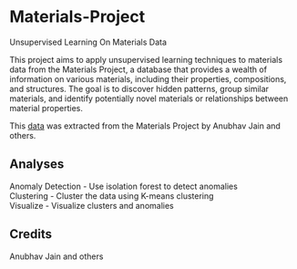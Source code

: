 # Materials-Project
Unsupervised Learning On Materials Data

This project aims to apply unsupervised learning techniques to materials data from the Materials Project, a database that provides a wealth of information on various materials, including their properties, compositions, and structures. The goal is to discover hidden patterns, group similar materials, and identify potentially novel materials or relationships between material properties.

This [data](https://figshare.com/articles/dataset/Materials_Project_Data/7227749?file=13309250) was extracted from the Materials Project by Anubhav Jain and others.

## Analyses
Anomaly Detection - Use isolation forest to detect anomalies\
Clustering - Cluster the data using K-means clustering\
Visualize - Visualize clusters and anomalies
## Credits
Anubhav Jain and others

